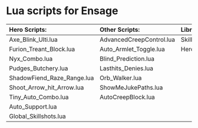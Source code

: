 Lua scripts for Ensage
==============
Hero Scripts:             | Other Scripts:          | Libraries:
:-----------              | :-----------            | :----------
Axe_Blink_Ulti.lua        | AdvancedCreepControl.lua| SkillShot.lua                    
Furion_Treant_Block.lua   | Auto_Armlet_Toggle.lua  | HeroInfo.lua
Nyx_Combo.lua             | Blind_Prediction.lua 
Pudges_Butchery.lua       | Lasthits_Denies.lua
ShadowFiend_Raze_Range.lua| Orb_Walker.lua
Shoot_Arrow_hit_Arrow.lua | ShowMeJukePaths.lua
Tiny_Auto_Combo.lua       | AutoCreepBlock.lua
Auto_Support.lua          |
Global_Skillshots.lua     |
